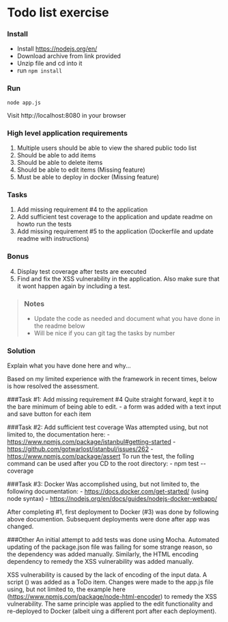 # Todo list exercise

### Install

- Install https://nodejs.org/en/
- Download archive from link provided
- Unzip file and cd into it
- run `npm install`

### Run
`node app.js`

Visit http://localhost:8080 in your browser

### High level application requirements
1. Multiple users should be able to view the shared public todo list
2. Should be able to add items
3. Should be able to delete items
4. Should be able to edit items (Missing feature)
5. Must be able to deploy in docker (Missing feature)

### Tasks
1. Add missing requirement #4 to the application
2. Add sufficient test coverage to the application and update readme on howto run the tests
3. Add missing requirement #5 to the application (Dockerfile and update readme with instructions)

### Bonus
4. Display test coverage after tests are executed
5. Find and fix the XSS vulnerability in the application. Also make sure that it wont happen again by including a test.

> ### Notes
> - Update the code as needed and document what you have done in the readme below
> - Will be nice if you can git tag the tasks by number

### Solution
Explain what you have done here and why...

Based on my limited experience with the framework in recent times, below is how resolved the assessment.

###Task #1: Add missing requirement #4
Quite straight forward, kept it to the bare minimum of being able to edit.
	- a form was added with a text input and save button for each item
	
###Task #2: Add sufficient test coverage
Was attempted using, but not limited to, the documentation here:
	- https://www.npmjs.com/package/istanbul#getting-started
	- https://github.com/gotwarlost/istanbul/issues/262
	- https://www.npmjs.com/package/assert
To run the test, the folling command can be used after you CD to the root directory:
	- npm test --coverage
	
###Task #3: Docker
Was accomplished using, but not limited to, the following documentation:
	- https://docs.docker.com/get-started/ (using node syntax)
	- https://nodejs.org/en/docs/guides/nodejs-docker-webapp/

After completing #1, first deployment to Docker (#3) was done by following above documention. Subsequent deployments were done after app was changed.

###Other
An initial attempt to add tests was done using Mocha. Automated updating of the package.json file was failing for some strange reason, so the dependency was added manually. Similarly, the HTML encoding dependency to remedy the XSS vulnerability was added manually.

XSS vulnerability is caused by the lack of encoding of the input data. A script (<script type="text/javascript">alert('test')</script>) was added as a ToDo item. 
Changes were made to the app.js file using, but not limited to, the example here (https://www.npmjs.com/package/node-html-encoder) to remedy the XSS vulnerability. 
The same principle was applied to the edit functionality and re-deployed to Docker (albeit uing a different port after each deployment).

